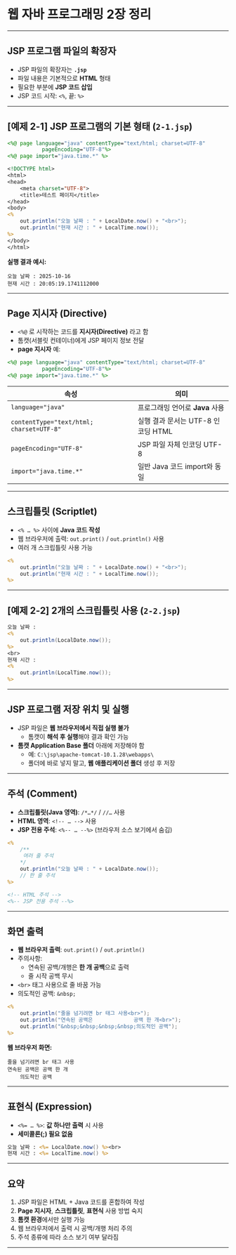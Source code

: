 # 웹 자바 프로그래밍 2장 정리

---

## JSP 프로그램 파일의 확장자

- JSP 파일의 확장자는 **`.jsp`**
- 파일 내용은 기본적으로 **HTML** 형태
- 필요한 부분에 **JSP 코드 삽입**
- JSP 코드 시작: `<%`, 끝: `%>`

---

## [예제 2-1] JSP 프로그램의 기본 형태 (`2-1.jsp`)

```jsp
<%@ page language="java" contentType="text/html; charset=UTF-8"
           pageEncoding="UTF-8"%>
<%@ page import="java.time.*" %>

<!DOCTYPE html>
<html>
<head>
    <meta charset="UTF-8">
    <title>테스트 페이지</title>
</head>
<body>
<%
    out.println("오늘 날짜 : " + LocalDate.now() + "<br>");
    out.println("현재 시간 : " + LocalTime.now());
%>
</body>
</html>
```

**실행 결과 예시:**

```
오늘 날짜 : 2025-10-16
현재 시간 : 20:05:19.1741112000
```

---

## Page 지시자 (Directive)

- `<%@` 로 시작하는 코드를 **지시자(Directive)** 라고 함
- 톰캣(서블릿 컨테이너)에게 JSP 페이지 정보 전달
- **page 지시자** 예:

```jsp
<%@ page language="java" contentType="text/html; charset=UTF-8"
           pageEncoding="UTF-8"%>
<%@ page import="java.time.*" %>
```

| 속성 | 의미 |
|------|------|
| `language="java"` | 프로그래밍 언어로 **Java** 사용 |
| `contentType="text/html; charset=UTF-8"` | 실행 결과 문서는 UTF-8 인코딩 HTML |
| `pageEncoding="UTF-8"` | JSP 파일 자체 인코딩 UTF-8 |
| `import="java.time.*"` | 일반 Java 코드 import와 동일 |

---

## 스크립틀릿 (Scriptlet)

- `<% … %>` 사이에 **Java 코드 작성**
- 웹 브라우저에 출력: `out.print()` / `out.println()` 사용
- 여러 개 스크립틀릿 사용 가능

```jsp
<%
    out.println("오늘 날짜 : " + LocalDate.now() + "<br>");
    out.println("현재 시간 : " + LocalTime.now());
%>
```

---

## [예제 2-2] 2개의 스크립틀릿 사용 (`2-2.jsp`)

```jsp
오늘 날짜 :
<%
    out.println(LocalDate.now());
%>
<br>
현재 시간 :
<%
    out.println(LocalTime.now());
%>
```

---

## JSP 프로그램 저장 위치 및 실행

- JSP 파일은 **웹 브라우저에서 직접 실행 불가**
  - 톰캣이 **해석 후 실행**해야 결과 확인 가능
- **톰캣 Application Base 폴더** 아래에 저장해야 함
  - 예: `C:\jsp\apache-tomcat-10.1.28\webapps\`  
  - 폴더에 바로 넣지 말고, **웹 애플리케이션 폴더** 생성 후 저장

---

## 주석 (Comment)

- **스크립틀릿(Java 영역)**: `/*…*/` / `//…` 사용
- **HTML 영역**: `<!-- … -->` 사용
- **JSP 전용 주석**: `<%-- … --%>` (브라우저 소스 보기에서 숨김)

```jsp
<%
    /**
     여러 줄 주석
    */
    out.println("오늘 날짜 : " + LocalDate.now());
    // 한 줄 주석
%>

<!-- HTML 주석 -->
<%-- JSP 전용 주석 --%>
```

---

## 화면 출력

- **웹 브라우저 출력**: `out.print()` / `out.println()`
- 주의사항:
  - 연속된 공백/개행은 **한 개 공백**으로 출력
  - 줄 시작 공백 무시
- `<br>` 태그 사용으로 줄 바꿈 가능
- 의도적인 공백: `&nbsp;`

```jsp
<%
    out.println("줄을 넘기려면 br 태그 사용<br>");
    out.println("연속된 공백은             공백 한 개<br>");
    out.println("&nbsp;&nbsp;&nbsp;&nbsp;의도적인 공백");
%>
```

**웹 브라우저 화면:**

```
줄을 넘기려면 br 태그 사용
연속된 공백은 공백 한 개
    의도적인 공백
```

---

## 표현식 (Expression)

- `<%= … %>`: **값 하나만 출력** 시 사용
- **세미콜론(;) 필요 없음**

```jsp
오늘 날짜 : <%= LocalDate.now() %><br>
현재 시간 : <%= LocalTime.now() %>
```

---

## 요약

1. JSP 파일은 HTML + Java 코드를 혼합하여 작성
2. **Page 지시자**, **스크립틀릿**, **표현식** 사용 방법 숙지
3. **톰캣 환경**에서만 실행 가능
4. 웹 브라우저에서 출력 시 공백/개행 처리 주의
5. 주석 종류에 따라 소스 보기 여부 달라짐

---
